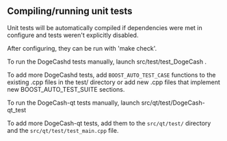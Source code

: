 Compiling/running unit tests
------------------------------------

Unit tests will be automatically compiled if dependencies were met in configure
and tests weren't explicitly disabled.

After configuring, they can be run with 'make check'.

To run the DogeCashd tests manually, launch src/test/test_DogeCash .

To add more DogeCashd tests, add `BOOST_AUTO_TEST_CASE` functions to the existing
.cpp files in the test/ directory or add new .cpp files that
implement new BOOST_AUTO_TEST_SUITE sections.

To run the DogeCash-qt tests manually, launch src/qt/test/DogeCash-qt_test

To add more DogeCash-qt tests, add them to the `src/qt/test/` directory and
the `src/qt/test/test_main.cpp` file.
